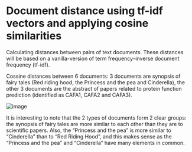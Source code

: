 # Document distance using tf-idf vectors and applying cosine similarities

Calculating distances between pairs of text documents. These distances will be based on a vanilla-version of term frequency–inverse document frequency (tf-idf).

Cossine distances between 6 documents: 3 documents are synopsis of fairy tales (Red riding hood, the Princess and the pea and Cinderella), the other 3 documents are the abstract
of papers related to protein function prediction (identified as CAFA1, CAFA2 and CAFA3).

![image](https://user-images.githubusercontent.com/43922347/125483779-45328a79-b6b4-4a29-9824-5f89698de4da.png)

It is interesting to note that the 2 types of documents form 2 clear groups: the synopsis of fairy tales are more similar to each other than they are to scientific papers. Also, the “Princess and the pea” is more similar to “Cinderella” than to “Red Riding Hood”, and this makes sense as the “Princess and the pea” and “Cinderella” have many elements in common.
